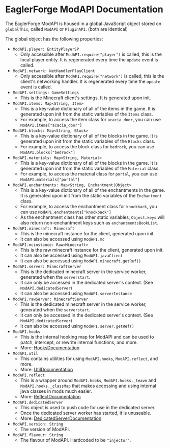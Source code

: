# EaglerForge ModAPI Documentation
The EaglerForge ModAPI is housed in a global JavaScript object stored on `globalThis`, called `ModAPI` or `PluginAPI`. (both are identical)

The global object has the following properties:
 - `ModAPI.player: EntityPlayerSP`
    - Only accessible after `ModAPI.require("player")` is called, this is the local player entity. It is regenerated every time the `update` event is called.
 - `ModAPI.network: NetHandlerPlayClient`
    - Only accessible after `ModAPI.require("network")` is called, this is the client's networking handler. It is regenerated every time the `update` event is called.
 - `ModAPI.settings: GameSettings`
    - This is the Minecraft client's settings. It is generated upon init.
 - `ModAPI.items: Map<String, Item>`
    - This is a key-value dictionary of all of the items in the game. It is generated upon init from the static variables of the `Items` class.
    - For example, to access the item class for `acacia_door`, you can use `ModAPI.items["acacia_door"]`
 - `ModAPI.blocks: Map<String, Block>`
    - This is a key-value dictionary of all of the blocks in the game. It is generated upon init from the static variables of the `Blocks` class.
    - For example, to access the block class for `bedrock`, you can use `ModAPI.blocks["bedrock"]`
 - `ModAPI.materials: Map<String, Material>`
    - This is a key-value dictionary of all of the blocks in the game. It is generated upon init from the static variables of the `Material` class.
    - For example, to access the material class for `portal`, you can use `ModAPI.materials["portal"]`
 - `ModAPI.enchantments: Map<String, Enchantment|Object>`
    - This is a key-value dictionary of all of the enchantments in the game. It is generated upon init from the static variables of the `Enchantment` class.
    - For example, to access the enchantment class for `knockback`, you can use `ModAPI.enchantments["knockback"]`
    - As the enchantment class has other static variables, `Object.keys` will also return non-enchantment keys such as `enchantmentsBookList`.
 - `ModAPI.minecraft: Minecraft`
    - This is the minecraft instance for the client, generated upon init.
    - It can also be accessed using `ModAPI.mc`
 - `ModAPI.mcinstance: Raw<Minecraft>`
    - This is the raw minecraft instance for the client, generated upon init.
    - It can also be accessed using `ModAPI.javaClient`
    - It can also be accessed using `ModAPI.minecraft.getRef()`
 - `ModAPI.server: MinecraftServer`
    - This is the dedicated minecraft server in the service worker, generated when the `serverstart`.
    - It can only be accessed in the dedicated server's context. (See `ModAPI.dedicatedServer`)
    - It can also be accessed using `ModAPI.serverInstance`
 - `ModAPI.rawServer: MinecraftServer`
    - This is the dedicated minecraft server in the service worker, generated when the `serverstart`.
    - It can only be accessed in the dedicated server's context. (See `ModAPI.dedicatedServer`)
    - It can also be accessed using `ModAPI.server.getRef()`
 - `ModAPI.hooks`
    - This is the internal hooking map for ModAPI and can be used to patch, intercept, or rewrite internal functions, and more.
    - More: [HooksDocumentation](hooks.md)
 - `ModAPI.util`
    - This contains utilities for using `ModAPI.hooks`, `ModAPI.reflect`, and more.
    - More: [UtilDocumentation](utils.md)
 - `ModAPI.reflect`
    - This is a wrapper around `ModAPI.hooks`, `ModAPI.hooks._teavm` and `ModAPI.hooks._classMap` that makes accessing and using internal java classes in mods much easier.
    - More: [ReflectDocumentation](reflect.md)
 - `ModAPI.dedicatedServer`
    - This object is used to push code for use in the dedicated server.
    - Once the dedicated server worker has started, it is unuseable.
    - More: [DedicatedServerDocumentation](dedicatedserver.md)
 - `ModAPI.version: String`
    - The version of ModAPI.
 - `ModAPI.flavour: String`
    - The flavour of ModAPI. Hardcoded to be `"injector"`.